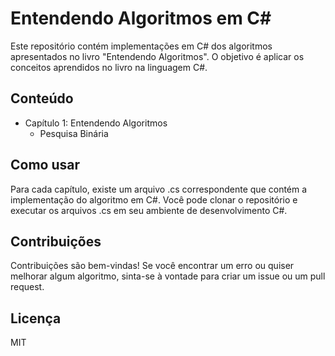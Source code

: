 # Entendendo Algoritmos em C#

Este repositório contém implementações em C# dos algoritmos apresentados no livro "Entendendo Algoritmos". O objetivo é aplicar os conceitos aprendidos no livro na linguagem C#.

## Conteúdo

- Capítulo 1: Entendendo Algoritmos
  - Pesquisa Binária 

## Como usar

Para cada capítulo, existe um arquivo .cs correspondente que contém a implementação do algoritmo em C#. Você pode clonar o repositório e executar os arquivos .cs em seu ambiente de desenvolvimento C#.

## Contribuições

Contribuições são bem-vindas! Se você encontrar um erro ou quiser melhorar algum algoritmo, sinta-se à vontade para criar um issue ou um pull request.

## Licença

MIT
